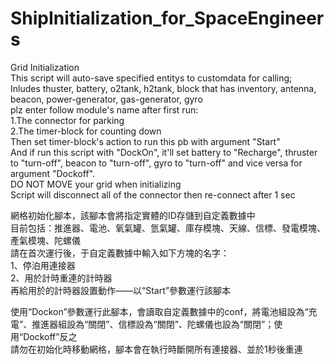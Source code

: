 # ShipInitialization_for_SpaceEngineers
Grid Initialization  
This script will auto-save specified entitys to customdata for calling;  
Inludes thuster, battery, o2tank, h2tank, block that has inventory, antenna, beacon, power-generator, gas-generator, gyro  
plz enter follow module's name after first run:  
1.The connector for parking  
2.The timer-block for counting down  
Then set timer-block's action to run this pb with argument "Start"  
And if run this script with "DockOn", it'll set battery to "Recharge", thruster to "turn-off", beacon to "turn-off", gyro to "turn-off" and vice versa for argument "Dockoff".  
DO NOT MOVE your grid when initializing  
Script will disconnect all of the connector then re-connect after 1 sec  

網格初始化腳本，該腳本會將指定實體的ID存儲到自定義數據中  
目前包括：推進器、電池、氧氣罐、氫氣罐、庫存模塊、天線、信標、發電模塊、產氣模塊、陀螺儀  
請在首次運行後，于自定義數據中輸入如下方塊的名字：  
1、停泊用連接器  
2、用於計時重連的計時器  
再給用於的計時器設置動作——以“Start”參數運行該腳本  

使用“Dockon”參數運行此腳本，會讀取自定義數據中的conf，將電池組設為“充電”、推進器組設為“關閉”、信標設為“關閉”、陀螺儀也設為“關閉”；使用“Dockoff”反之  
請勿在初始化時移動網格，腳本會在執行時斷開所有連接器、並於1秒後重連  

